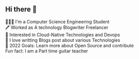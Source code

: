 ## Hi there 👋
 👨🏻‍💻 I'm a Computer Science Engineering Student<br>
🖊️ Worked as A technology Blogwriter Freelancer</br>
🔭 Interested in Cloud-Native Technologies and Devops<br>
🌱 I love writting Blogs post about various Technologies <br>
🥅 2022 Goals: Learn more about Open Source and contribute<br>
 Fun fact: I am a Part time  guitar teacher<br>
